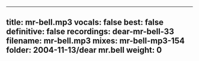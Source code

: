 
---
title: mr-bell.mp3
vocals: false
best: false
definitive: false
recordings: dear-mr-bell-33
filename: mr-bell.mp3
mixes: mr-bell-mp3-154
folder: 2004-11-13/dear mr.bell
weight: 0
---
